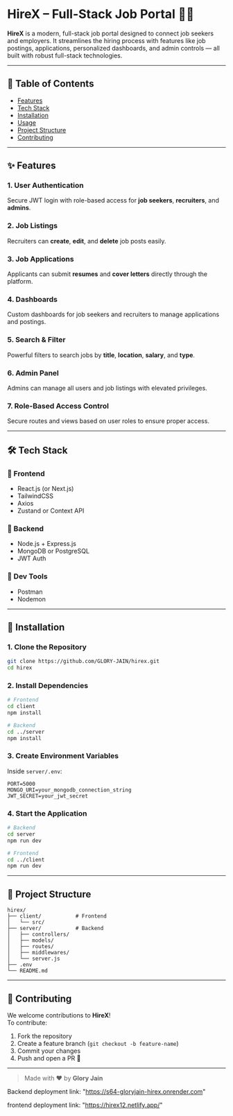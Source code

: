 # HireX – Full-Stack Job Portal 💼🚀

**HireX** is a modern, full-stack job portal designed to connect job seekers and employers. It streamlines the hiring process with features like job postings, applications, personalized dashboards, and admin controls — all built with robust full-stack technologies.

---

## 📌 Table of Contents

- [Features](#features)
- [Tech Stack](#tech-stack)
- [Installation](#installation)
- [Usage](#usage)
- [Project Structure](#project-structure)
- [Contributing](#contributing)

---

## ✨ Features

### 1. User Authentication  
Secure JWT login with role-based access for **job seekers**, **recruiters**, and **admins**.

### 2. Job Listings  
Recruiters can **create**, **edit**, and **delete** job posts easily.

### 3. Job Applications  
Applicants can submit **resumes** and **cover letters** directly through the platform.

### 4. Dashboards  
Custom dashboards for job seekers and recruiters to manage applications and postings.

### 5. Search & Filter  
Powerful filters to search jobs by **title**, **location**, **salary**, and **type**.

### 6. Admin Panel  
Admins can manage all users and job listings with elevated privileges.

### 7. Role-Based Access Control  
Secure routes and views based on user roles to ensure proper access.

---

## 🛠 Tech Stack

### 🔹 Frontend
- React.js (or Next.js)
- TailwindCSS
- Axios
- Zustand or Context API

### 🔸 Backend
- Node.js + Express.js
- MongoDB or PostgreSQL
- JWT Auth

### 🔧 Dev Tools
- Postman
- Nodemon

---

## 🚀 Installation

### 1. Clone the Repository

```bash
git clone https://github.com/GLORY-JAIN/hirex.git
cd hirex
```

### 2. Install Dependencies

```bash
# Frontend
cd client
npm install

# Backend
cd ../server
npm install
```

### 3. Create Environment Variables

Inside `server/.env`:

```env
PORT=5000
MONGO_URI=your_mongodb_connection_string
JWT_SECRET=your_jwt_secret
```

### 4. Start the Application

```bash
# Backend
cd server
npm run dev

# Frontend
cd ../client
npm run dev
```

---

## 📁 Project Structure

```
hirex/
├── client/           # Frontend
│   └── src/
├── server/           # Backend
│   ├── controllers/
│   ├── models/
│   ├── routes/
│   ├── middlewares/
│   └── server.js
├── .env
└── README.md
```

---

## 🤝 Contributing

We welcome contributions to **HireX**!  
To contribute:

1. Fork the repository  
2. Create a feature branch (`git checkout -b feature-name`)  
3. Commit your changes  
4. Push and open a PR 🚀

---

> Made with ❤ by **Glory Jain**

 Backend deployment link: "https://s64-gloryjain-hirex.onrender.com"

 frontend deployment link: "https://hirex12.netlify.app/"